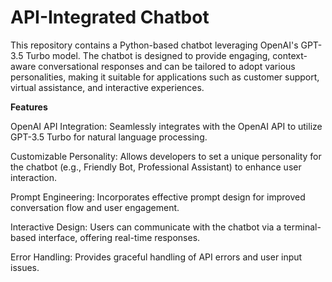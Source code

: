 # API-Integrated Chatbot 

This repository contains a Python-based chatbot leveraging OpenAI's GPT-3.5 Turbo model. The chatbot is designed to provide engaging, context-aware conversational responses and can be tailored to adopt various personalities, making it suitable for applications such as customer support, virtual assistance, and interactive experiences.

**Features**

OpenAI API Integration: Seamlessly integrates with the OpenAI API to utilize GPT-3.5 Turbo for natural language processing.

Customizable Personality: Allows developers to set a unique personality for the chatbot (e.g., Friendly Bot, Professional Assistant) to enhance user interaction.

Prompt Engineering: Incorporates effective prompt design for improved conversation flow and user engagement.

Interactive Design: Users can communicate with the chatbot via a terminal-based interface, offering real-time responses.

Error Handling: Provides graceful handling of API errors and user input issues.
